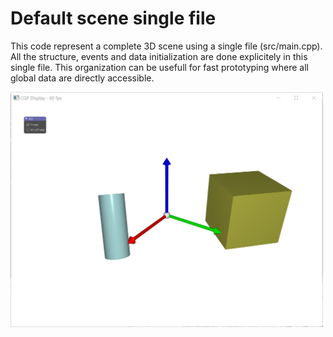 # Default scene single file

This code represent a complete 3D scene using a single file (src/main.cpp). All the structure, events and data initialization are done explicitely in this single file. This organization can be usefull for fast prototyping where all global data are directly accessible.

<img src="pic.jpg" alt="" width="500px"/>